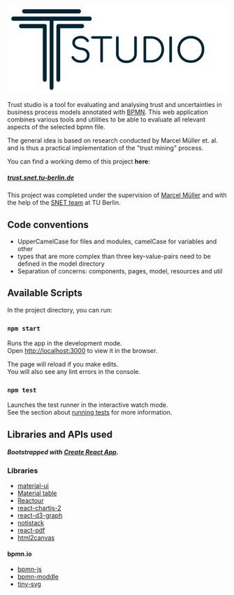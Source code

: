 ![Trust Studio Logo](images/trust_logo.png)

Trust studio is a tool for evaluating and analysing trust and uncertainties
in business process models annotated with [BPMN](https://en.wikipedia.org/wiki/Business_Process_Model_and_Notation).
This web application combines various tools and utilities to be able to evaluate all relevant aspects 
of the selected bpmn file.

The general idea is based on research conducted by Marcel Müller et. al. and is thus a practical implementation
of the "trust mining" process.
 
You can find a working demo of this project **here**: 
##### [trust.snet.tu-berlin.de](http://trust.snet.tu-berlin.de/)

This project was completed under the supervision of 
[Marcel Müller](https://scholar.google.de/citations?hl=en&user=n5r-1sUAAAAJ) and with the help of 
the [SNET team](https://www.snet.tu-berlin.de/menue/service_centric_networking/welcome/) at TU Berlin.


## Code conventions
- UpperCamelCase for files and modules, camelCase for variables and other
- types that are more complex than three key-value-pairs need to be defined in the model directory
-  Separation of concerns: components, pages, model, resources and util

## Available Scripts

In the project directory, you can run:

### `npm start`

Runs the app in the development mode.<br />
Open [http://localhost:3000](http://localhost:3000) to view it in the browser.

The page will reload if you make edits.<br />
You will also see any lint errors in the console.

### `npm test`

Launches the test runner in the interactive watch mode.<br />
See the section about [running tests](https://facebook.github.io/create-react-app/docs/running-tests) for more information.

## Libraries and APIs used

##### Bootstrapped with [Create React App](https://github.com/facebook/create-react-app).

### Libraries

- [material-ui](https://material-ui.com/)
- [Material table](https://github.com/mbrn/material-table)
- [Reactour](https://github.com/elrumordelaluz/reactour)
- [react-chartjs-2](https://github.com/jerairrest/react-chartjs-2)
- [react-d3-graph](https://github.com/danielcaldas/react-d3-graph)
- [notistack](https://github.com/iamhosseindhv/notistack)
- [react-pdf](https://github.com/diegomura/react-pdf)
- [html2canvas](https://github.com/niklasvh/html2canvas)

#### bpmn.io

- [bpmn-js](https://github.com/bpmn-io/bpmn-js)
- [bpmn-moddle](https://github.com/bpmn-io/bpmn-moddle)
- [tiny-svg](https://github.com/bpmn-io/tiny-svg)

